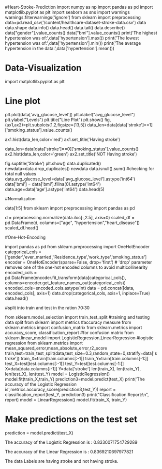 #Heart-Stroke-Prediction
import numpy as np
import pandas as pd
import matplotlib.pyplot as plt
import seaborn as sns
import warnings
warnings.filterwarnings('ignore')
from sklearn import preprocessing
data=pd.read_csv('/content/healthcare-dataset-stroke-data.csv')
data
data.shape
data.info()
data.head()
data.tail()
data.describe()
data["gender"].value_counts()
data["bmi"].value_counts()
print('The highest hypertension was of:',data['hypertension'].max())
print('The lowest hypertension was of:',data['hypertension'].min())
print('The average hypertension in the data:',data['hypertension'].mean())


# Data-Visualization
import matplotlib.pyplot as plt

# Line plot
plt.plot(data['avg_glucose_level'])
plt.xlabel("avg_glucose_level")
plt.ylabel("Levels")
plt.title("Line Plot")
plt.show()
fig,(ax1,ax2)=plt.subplots(1,2,figsize=(13,5))
data_len=data[data['stroke']==1]['smoking_status'].value_counts()

ax1.hist(data_len,color='red')
ax1.set_title('Having stroke')

data_len=data[data['stroke']==0]['smoking_status'].value_counts()
ax2.hist(data_len,color='green')
ax2.set_title('NOT Having stroke')

fig.suptitle('Stroke')
plt.show()
data.duplicated()
newdata=data.drop_duplicates()
newdata
data.isnull().sum() #checking for total null values
data.avg_glucose_level=data['avg_glucose_level'].astype('int64')
data['bmi'] = data['bmi'].fillna(0).astype('int64')
data.age=data['age'].astype('int64')
data.head(5)


#Normalization

data[1:5]
from sklearn import preprocessing
import pandas as pd

d = preprocessing.normalize(data.iloc[:,2:5], axis=0)
scaled_df = pd.DataFrame(d, columns=["age", "hypertension","heart_disease"])
scaled_df.head()

#One-Hot-Encoding

import pandas as pd
from sklearn.preprocessing import OneHotEncoder
categorical_cols = ['gender','ever_married','Residence_type','work_type','smoking_status']
encoder = OneHotEncoder(sparse=False, drop='first')  # 'drop' parameter removes one of the one-hot encoded columns to avoid multicollinearity
encoded_cols = pd.DataFrame(encoder.fit_transform(data[categorical_cols]), columns=encoder.get_feature_names_out(categorical_cols))
encoded_cols=encoded_cols.astype(int)
data = pd.concat([data, encoded_cols], axis=1)
data.drop(categorical_cols, axis=1, inplace=True)
data.head()

#split into train and test in the ration 70:30

from sklearn.model_selection import train_test_split #training and testing data split
from sklearn import metrics #accuracy measure
from sklearn.metrics import confusion_matrix
from sklearn.metrics import accuracy_score, classification_report #for confusion matrix
from sklearn.linear_model import LogisticRegression,LinearRegression #logistic regression
from sklearn.metrics import mean_squared_error,mean_absolute_error,r2_score
train,test=train_test_split(data,test_size=0.3,random_state=0,stratify=data['stroke'])
train_X=train[train.columns[:-1]]
train_Y=train[train.columns[-1:]]
test_X=test[test.columns[:-1]]
test_Y=test[test.columns[-1:]]
X=data[data.columns[:-1]]
Y=data['stroke']
len(train_X), len(train_Y), len(test_X), len(test_Y)
model = LogisticRegression()
model.fit(train_X,train_Y)
prediction3=model.predict(test_X)
print('The accuracy of the Logistic Regression is',metrics.accuracy_score(prediction3,test_Y))
report = classification_report(test_Y, prediction3)
print("Classification Report:\n", report)
model = LinearRegression()
model.fit(train_X, train_Y)

# Make predictions on the test set
prediction = model.predict(test_X)



The accuracy of the Logistic Regression is : 0.8330071754729289

The accuracy of the Linear Regression is : 0.8369210697977821

The data Labels are having stroke and not having stroke.


